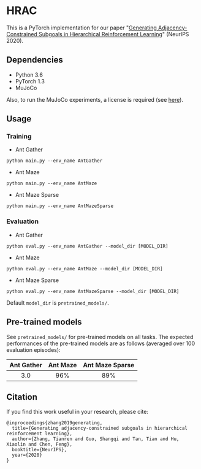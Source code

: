 # HRAC
This is a PyTorch implementation for our paper "[Generating Adjacency-Constrained Subgoals in Hierarchical Reinforcement Learning](https://arxiv.org/abs/2006.11485)" (NeurIPS 2020).

## Dependencies
- Python 3.6
- PyTorch 1.3
- MuJoCo

Also, to run the MuJoCo experiments, a license is required (see [here](https://www.roboti.us/license.html)).

## Usage
### Training
- Ant Gather
```
python main.py --env_name AntGather
```
- Ant Maze
```
python main.py --env_name AntMaze
```
- Ant Maze Sparse
```
python main.py --env_name AntMazeSparse
```
### Evaluation
- Ant Gather
```
python eval.py --env_name AntGather --model_dir [MODEL_DIR]
```
- Ant Maze
```
python eval.py --env_name AntMaze --model_dir [MODEL_DIR]
```
- Ant Maze Sparse
```
python eval.py --env_name AntMazeSparse --model_dir [MODEL_DIR]
```
Default `model_dir` is `pretrained_models/`.

## Pre-trained models

See `pretrained_models/` for pre-trained models on all tasks. The expected performances of the pre-trained models are as follows (averaged over 100 evaluation episodes):

|Ant Gather|Ant Maze|Ant Maze Sparse|
|:--:|:--:|:--:|
|3.0|96%|89%|

## Citation
If you find this work useful in your research, please cite:
```
@inproceedings{zhang2019generating,
  title={Generating adjacency-constrained subgoals in hierarchical reinforcement learning},
  author={Zhang, Tianren and Guo, Shangqi and Tan, Tian and Hu, Xiaolin and Chen, Feng},
  booktitle={NeurIPS},
  year={2020}
}
```
